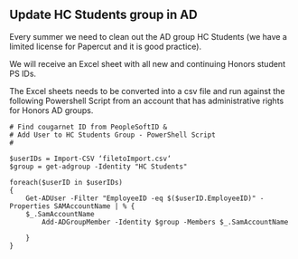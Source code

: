 ## Update HC Students group in AD

Every summer we need to clean out the AD group HC Students (we have a limited license for Papercut and it is good practice).

We will receive an Excel sheet with all new and continuing Honors student PS IDs.

The Excel sheets needs to be converted into a csv file and run against the following Powershell Script from an account that has administrative rights for Honors AD groups.

```#
# Find cougarnet ID from PeopleSoftID &
# Add User to HC Students Group - PowerShell Script
#

$userIDs = Import-CSV ‘filetoImport.csv‘
$group = get-adgroup -Identity "HC Students"

foreach($userID in $userIDs)
{
    Get-ADUser -Filter "EmployeeID -eq $($userID.EmployeeID)" -Properties SAMAccountName | % {
    $_.SamAccountName
        Add-ADGroupMember -Identity $group -Members $_.SamAccountName

    }
}
```
